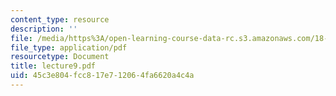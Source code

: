 ```yaml
---
content_type: resource
description: ''
file: /media/https%3A/open-learning-course-data-rc.s3.amazonaws.com/18-704-seminar-in-algebra-and-number-theory-rational-points-on-elliptic-curves-fall-2004/45c3e804fcc817e712064fa6620a4c4a_lecture9.pdf
file_type: application/pdf
resourcetype: Document
title: lecture9.pdf
uid: 45c3e804-fcc8-17e7-1206-4fa6620a4c4a
---
```

